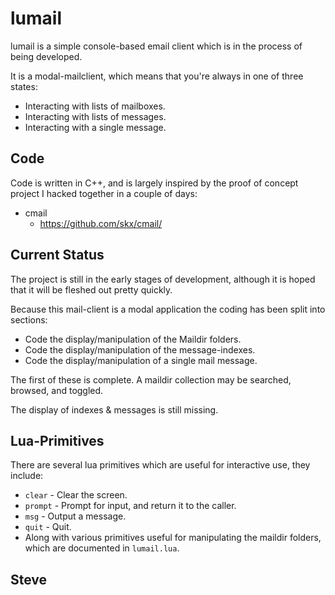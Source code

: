 lumail
======

lumail is a simple console-based email client which is in the process of being
developed.

It is a modal-mailclient, which means that you're always in one of three states:

* Interacting with lists of mailboxes.
* Interacting with lists of messages.
* Interacting with a single message.


Code
----

Code is written in C++, and is largely inspired by the proof of concept project
I hacked together in a couple of days:

* cmail
    * https://github.com/skx/cmail/


Current Status
--------------

The project is still in the early stages of development, although it is hoped
that it will be fleshed out pretty quickly.

Because this mail-client is a modal application the coding has been split into
sections:

* Code the display/manipulation of the Maildir folders.
* Code the display/manipulation of the message-indexes.
* Code the display/manipulation of a single mail message.

The first of these is complete.  A maildir collection may be searched, browsed,
and toggled.

The display of indexes & messages is still missing.


Lua-Primitives
--------------

There are several lua primitives which are useful for interactive use, they include:

* `clear` - Clear the screen.
* `prompt` - Prompt for input, and return it to the caller.
* `msg` - Output a message.
* `quit` - Quit.
* Along with various primitives useful for manipulating the maildir folders, which are documented in `lumail.lua`.


Steve
--

